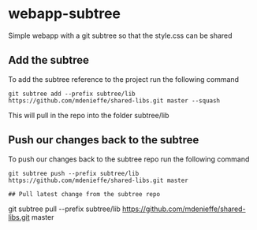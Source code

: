 # webapp-subtree
Simple webapp with a git subtree so that the style.css can be shared

## Add the subtree 
To add the subtree reference to the project run the following command
```
git subtree add --prefix subtree/lib https://github.com/mdenieffe/shared-libs.git master --squash
```

This will pull in the repo into the folder subtree/lib

## Push our changes back to the subtree

To push our changes back to the subtree repo run the following command
```
git subtree push --prefix subtree/lib https://github.com/mdenieffe/shared-libs.git master

## Pull latest change from the subtree repo

```
git subtree pull --prefix subtree/lib https://github.com/mdenieffe/shared-libs.git master
```
